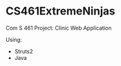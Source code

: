 CS461ExtremeNinjas
==================
Com S 461 Project: Clinic Web Application

Using:
- Struts2
- Java
